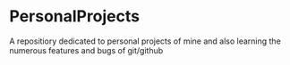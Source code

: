 # PersonalProjects
A repositiory dedicated to personal projects of mine and also learning the numerous features and bugs of git/github
